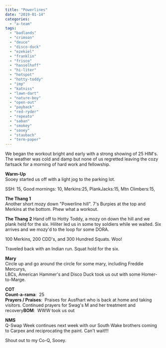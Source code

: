 ```yaml
---
title: "Powerlines"
date: "2019-01-14"
categories: 
  - "a-team"
tags: 
  - "badlands"
  - "crimson"
  - "deuce"
  - "disco-duck"
  - "ezekiel"
  - "franklin"
  - "frisco"
  - "hasselhoff"
  - "hi-liter"
  - "hotspot"
  - "hotty-toddy"
  - "imp"
  - "katniss"
  - "lawn-dart"
  - "nature-boy"
  - "open-out"
  - "payback"
  - "red-ryder"
  - "repeato"
  - "saban"
  - "smokey"
  - "sooey"
  - "staubach"
  - "term-paper"
---
```


We began the workout bright and early with a strong showing of 25 HIM's. The weather was cold and damp but none of us regretted leaving the cozy fartsack for a morning of hard work and fellowship.

**Warm-Up**  
Sooey started us off with a light jog to the parking lot.

SSH: 15, Good mornings: 10, Merkins:25, PlankJacks:15, Mtn Climbers:15,

**The Thang 1**  
Another short mozy down "Powerline hill". 7's Burpies at the top and Merkins at the bottom. Phew what a workout.

**The Thang** **2** Hand off to Hotty Toddy, a mozy on down the hill and we plank held for the six. Hiliter led us in some toy soldiers while we waited. Six arrives and we mozy'd to the loop for some DORA.

100 Merkins, 200 CDD's, and 300 Hundred Squats. Woo!

Traveled back with an Indian run. Squat hold for the six.

**Mary**  
Circle up and go around the circle for some mary, including Freddie Mercurys,  
LBCs, American Hammer's and Disco Duck took us out with some Homer-to-Marge.

**COT**  
**Count-a-rama**:  25  
**Prayers / Praises**:  Praises for Ausfhart who is back at home and taking visitors. Continued prayers for Swag's M and her treatment and recovery**BOM**:  WWW took us out

**NMS**  
Q-Swap Week continues next week with our South Wake brothers coming to Carpex and reciprocating the paint. Can't wait!!!

Shout out to my Co-Q, Sooey.
